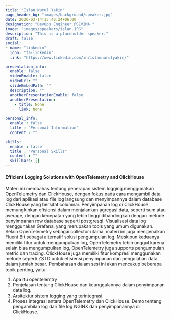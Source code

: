 ```yaml
---
title: "Islan Nurul Yakin"
page_header_bg: "images/background/speaker.jpg"
date: 2020-03-14T15:40:24+06:00
designation: "DevOps Engineer @SEVIMA "
image: "images/speakers/islan.JPG"
description: "This is a placeholder speaker."
draft: false
social:
- name: "linkedin"
  icon: "fa-linkedin"
  link: "https://www.linkedin.com/in/islamnurulyakin/"

presentation_info:
  enable: false
  videoEnable: false
  videoUrl: ""
  slideEmbedPath: ""
  description: ""
  anotherPresentationEnable: false
  anotherPresentation:
    - title: None
      link: None

personal_info:
  enable : false
  title : "Personal Information"
  content : ""

skills:
  enable : false
  title : "Personal Skills"
  content : ""
  skillbars: []
---
```


#### Efficient Logging Solutions with OpenTelemetry and ClickHouse

Materi ini membahas tentang penerapan sistem logging menggunakan OpenTelemetry dan ClickHouse, dengan fokus pada cara mengambil data log dari aplikasi atau file log langsung dan menyimpannya dalam database ClickHouse yang bersifat columnar. Penyimpanan log di ClickHouse memungkinkan efisiensi dalam menjalankan agregasi data, seperti sum atau average, dengan kecepatan yang lebih tinggi dibandingkan dengan metode penyimpanan row database seperti postgresql. Visualisasi data log menggunakan Grafana, yang merupakan tools yang umum digunakan.
Selain OpenTelemetry sebagai collector utama, materi ini juga mengenalkan Fluent Bit sebagai alternatif solusi pengumpulan log. Meskipun keduanya memiliki fitur untuk mengumpulkan log, OpenTelemetry lebih unggul karena selain bisa mengumpulkan log, OpenTelemetry juga supports pengumpulan metric dan tracing. ClickHouse juga memiliki fitur kompresi menggunakan metode seperti ZSTD untuk efisiensi penyimpanan dan pengolahan data dalam jumlah besar.
Pembahasan dalam sesi ini akan mencakup beberapa topik penting, yaitu:
1. Apa itu opentelemtry
2. Penjelasan tentang ClickHouse dan keunggulannya dalam penyimpanan data log.
3. Arsitektur sistem logging yang terintegrasi.
4. Proses integrasi antara OpenTelemetry dan ClickHouse.
Demo tentang pengambilan log dari file log NGINX dan penyimpanannya di ClickHouse.
